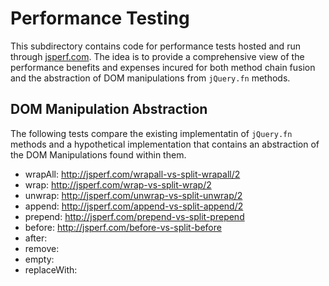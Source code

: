 # Performance Testing

This subdirectory contains code for performance tests hosted and run through [jsperf.com](http://jsperf.com). The idea is to provide a comprehensive view of the performance benefits and expenses incured for both method chain fusion and the abstraction of DOM manipulations from `jQuery.fn` methods.

## DOM Manipulation Abstraction

The following tests compare the existing implementatin of `jQuery.fn` methods and a hypothetical implementation that contains an abstraction of the DOM Manipulations found within them.

- wrapAll: http://jsperf.com/wrapall-vs-split-wrapall/2
- wrap: http://jsperf.com/wrap-vs-split-wrap/2
- unwrap: http://jsperf.com/unwrap-vs-split-unwrap/2
- append: http://jsperf.com/append-vs-split-append/2
- prepend: http://jsperf.com/prepend-vs-split-prepend
- before: http://jsperf.com/before-vs-split-before
- after:
- remove:
- empty:
- replaceWith:
